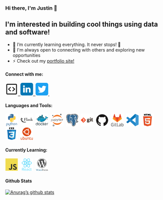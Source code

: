 ### Hi there, I'm Justin 👋


## I'm interested in building cool things using data and software!


- 🌱 I’m currently learning everything. It never stops! 🤣
- 💬 I'm always open to connecting with others and exploring new opportunities
- ⚡ Check out my <a href="https://justinhsieh8.com">portfolio site!</a>


#### Connect with me:
<div>
  <a href="https://justinhsieh8.com/">
    <img src="https://github.com/primer/octicons/blob/main/icons/code-square-24.svg" title="Portfolio" alt="Portfolio" width="40" height="40"/>&nbsp;
  </a>
  <a href="https://www.linkedin.com/in/justin-hsieh/">
    <img src="https://github.com/edent/SuperTinyIcons/blob/master/images/svg/linkedin.svg" title="LinkedIn" alt="LinkedIn" width="40" height="40"/>&nbsp;
  </a>
  <a href="https://twitter.com/iamjust_h"> 
    <img src="https://github.com/edent/SuperTinyIcons/blob/master/images/svg/twitter.svg" title="Twitter" alt="Twitter" width="40" height="40"/>&nbsp;
  </a>
  
</div>

#### Languages and Tools:
<div>
  <img src="https://github.com/devicons/devicon/blob/master/icons/python/python-original-wordmark.svg" title="Python" alt="Python" width="40" height="40"/>&nbsp;
  <img src="https://github.com/devicons/devicon/blob/master/icons/flask/flask-original-wordmark.svg" title="Flask" alt="Flask" width="40" height="40"/>&nbsp;
  <img src="https://github.com/devicons/devicon/blob/master/icons/docker/docker-original-wordmark.svg" title="Docker" alt="Docker" width="40" height="40"/>&nbsp;
  <img src="https://github.com/devicons/devicon/blob/master/icons/jupyter/jupyter-original-wordmark.svg" title="Jupyter" alt="Jupyter" width="40" height="40"/>&nbsp;
  <img src="https://github.com/devicons/devicon/blob/master/icons/postgresql/postgresql-original.svg" title="postgresql" alt="postgresql" width="40" height="40"/>&nbsp;
  <img src="https://github.com/devicons/devicon/blob/master/icons/git/git-original-wordmark.svg" title="git" alt="git" width="40" height="40"/>&nbsp;
  <img src="https://github.com/devicons/devicon/blob/master/icons/github/github-original.svg" title="GitHub" alt="GitHub" width="40" height="40"/>&nbsp;
  <img src="https://github.com/devicons/devicon/blob/master/icons/gitlab/gitlab-original-wordmark.svg" title="GitLab" alt="GitLab" width="40" height="40"/>&nbsp;
  <img src="https://github.com/devicons/devicon/blob/master/icons/vscode/vscode-original.svg" title="VSCode" alt="VSCode" width="40" height="40"/>&nbsp;
  <img src="https://github.com/devicons/devicon/blob/master/icons/html5/html5-original-wordmark.svg" title="HTML5" alt="HTML5" width="40" height="40"/>&nbsp;
  <img src="https://github.com/devicons/devicon/blob/master/icons/css3/css3-original-wordmark.svg" title="CSS3" alt="CSS3" width="40" height="40"/>&nbsp;
  <img src="https://github.com/devicons/devicon/blob/master/icons/ubuntu/ubuntu-plain-wordmark.svg" title="ubuntu" alt="ubuntu" width="40" height="40"/>&nbsp;

</div>


#### Currently Learning:
<div>
  <img src="https://github.com/devicons/devicon/blob/master/icons/javascript/javascript-original.svg" title="JavaScript" alt="JavaScript" width="40" height="40"/>&nbsp;
  <img src="https://github.com/devicons/devicon/blob/master/icons/react/react-original-wordmark.svg" title="React" alt="React" width="40" height="40"/>&nbsp;
  <img src="https://github.com/devicons/devicon/blob/master/icons/wordpress/wordpress-original.svg" title="WordPress" alt="WordPress" width="40" height="40"/>&nbsp;
  
</div>



#### Github Stats
[![Anurag’s github stats](https://github-readme-stats.vercel.app/api?username=justin-hsieh)](https://github.com/justin-hsieh)
<!--
[![Top Langs](https://github-readme-stats.vercel.app/api/top-langs/?username=justin-hsieh&layout=compact)](https://github.com/justin-hsieh)
-->
